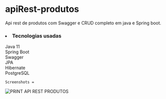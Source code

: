 # apiRest-produtos
Api rest de produtos com Swagger e CRUD completo em java e Spring boot.

<h3><li>Tecnologias usadas</li></h3>
    Java 11<br>
    Spring Boot<br>
    Swagger<br>
    JPA<br>
    Hibernate<br>
    PostgreSQL<br>
    
    Screenshots =
    
![PRINT API REST PRODUTOS](https://user-images.githubusercontent.com/89152312/176350186-1aa449e0-d35a-42b4-88ee-00cdc2dd3d15.png)
